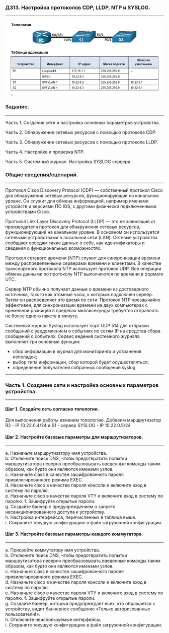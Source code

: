 ### ДЗ13. Настройка протоколов CDP, LLDP, NTP и SYSLOG.
------

![](Топология_13.PNG)

### Задание.
----

Часть 1. Создание сети и настройка основных параметров устройства.

Часть 2. Обнаружение сетевых ресурсов с помощью протокола CDP.

Часть 3. Обнаружение сетевых ресурсов с помощью протокола LLDP.

Часть 4. Настройка и проверка NTP.

Часть 5. Системный журнал. Настройка SYSLOG сервера.

### Общие сведения/сценарий.

-----


Протокол Cisco Discovery Protocol (CDP) — собственный протокол Cisco для обнаружения сетевых ресурсов, функционирующий на канальном уровне. Он служит для обмена информацией, например именами устройств и версиями ПО IOS, с другими физически подключенными устройствами Cisco.  

Протокол Link Layer Discovery Protocol (LLDP) — это не зависящий от производителя протокол для обнаружения сетевых ресурсов, функционирующий на канальном уровне. В основном он используется сетевыми устройствами в локальной сети (LAN). Сетевые устройства сообщают соседям такие данные о себе, как идентификаторы и сведения о функциональных возможностях.  

Протокол сетевого времени (NTP) служит для синхронизации времени между распределенными серверами времени и клиентами. В качестве транспортного протокола NTP использует протокол UDP. Все операции обмена данными по протоколу NTP выполняются по времени в формате UTC.

Сервер NTP обычно получает данные о времени из достоверного источника, такого как атомные часы, к которым подключен сервер. Затем он распределяет это время по сети. Протокол NTP чрезвычайно эффективен; для синхронизации времени на двух компьютерах с временной разницей в пределах миллисекунды требуется отправлять не более одного пакета в минуту.

Системный журнал Syslog использует порт UDP 514 для отправки сообщений с уведомлением о событиях по сетям IP на средства сбора сообщений о событиях.
Сервис ведения системного журнала выполняет три основные функции:
* сбор информации в журнал для мониторинга и устранения неполадок;
* выбор типа информации, сбор которой будет осуществляться;
* определение получателей собранных сообщений syslog.

----

### Часть 1. Создание сети и настройка основных параметров устройства.

----

#### Шаг 1. Создайте сеть согласно топологии.
Для выполнения работы изменим топологию. Добавим маршрутизатор R2 - IP  10.22.0.4/24 и S1 - сервер SYSLOG - IP 10.22.0.5/24




#### Шаг 2. Настройте базовые параметры для маршрутизаторов.

----
a.	Назначьте маршрутизатору имя устройства.  
b.	Отключите поиск DNS, чтобы предотвратить попытки маршрутизатора неверно преобразовывать введенные команды таким образом, как будто они являются именами узлов.  
c.	Назначьте class в качестве зашифрованного пароля привилегированного режима EXEC.  
d.	Назначьте cisco в качестве пароля консоли и включите вход в систему по паролю.  
e.	Назначьте cisco в качестве пароля VTY и включите вход в систему по паролю.
f.	Зашифруйте открытые пароли.  
g.	Создайте баннер с предупреждением о запрете несанкционированного доступа к устройству.  
h.	Настройка интерфейсов, перечисленных в таблице выше.  
i.	Сохраните текущую конфигурацию в файл загрузочной конфигурации.

#### Шаг 3. Настройте базовые параметры каждого коммутатора.

----

a.	Присвойте коммутатору имя устройства.  
b.	Отключите поиск DNS, чтобы предотвратить попытки маршрутизатора неверно преобразовывать введенные команды таким образом, как будто они являются именами узлов.  
c.	Назначьте class в качестве зашифрованного пароля привилегированного режима EXEC.  
d.	Назначьте cisco в качестве пароля консоли и включите вход в систему по паролю.  
e.	Назначьте cisco в качестве пароля VTY и включите вход в систему по паролю.
f.	Зашифруйте открытые пароли.  
g.	Создайте баннер, который предупреждает всех, кто обращается к устройству, видит баннерное сообщение «Только авторизованные пользователи!».   
h.	Отключите неиспользуемые интерфейсы.  
i.	Сохраните текущую конфигурацию в файл загрузочной конфигурации.










